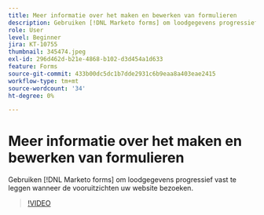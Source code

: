 ```yaml
---
title: Meer informatie over het maken en bewerken van formulieren
description: Gebruiken [!DNL Marketo forms] om loodgegevens progressief vast te leggen wanneer de vooruitzichten uw website bezoeken.
role: User
level: Beginner
jira: KT-10755
thumbnail: 345474.jpeg
exl-id: 296d462d-b21e-4868-b102-d3d454a1d633
feature: Forms
source-git-commit: 433b00dc5dc1b7dde2931c6b9eaa8a403eae2415
workflow-type: tm+mt
source-wordcount: '34'
ht-degree: 0%

---
```


# Meer informatie over het maken en bewerken van formulieren

Gebruiken [!DNL Marketo forms] om loodgegevens progressief vast te leggen wanneer de vooruitzichten uw website bezoeken.

>[!VIDEO](https://video.tv.adobe.com/v/345474/?quality=12&learn=on)
